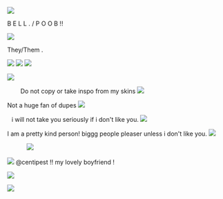 ![](https://files.catbox.moe/ozozhj.png)

 B E L L . / P O O B !!

 ![](https://files.catbox.moe/zbguk9.webp)
 

They/Them .

![](https://files.catbox.moe/olno71.png) ![](https://files.catbox.moe/rrk5qu.png) ![](https://files.catbox.moe/0hoyg6.png)

![](https://files.catbox.moe/ozozhj.png)

⠀⠀⠀Do not copy or take inspo from my skins ![](https://files.catbox.moe/f77dbm.gif)
   
Not a huge fan of dupes ![](https://files.catbox.moe/93cxg7.gif)

⠀i will not take you seriously if i don't like you. ![](https://files.catbox.moe/xsugvg.png)

I am a pretty kind person! biggg people pleaser unless i don't like you. ![](https://files.catbox.moe/zlstcd.gif)


⠀⠀⠀⠀ ![](https://files.catbox.moe/dv7qbe.webp)

![](https://files.catbox.moe/2xsc1y.gif) @centipest !!  my lovely boyfriend !

![](https://files.catbox.moe/i65ayo.gif)

![](https://files.catbox.moe/ozozhj.png)
